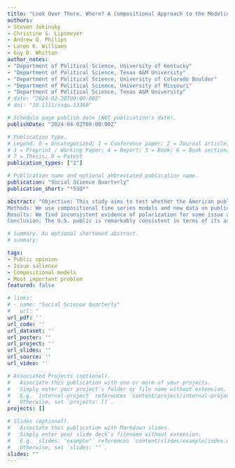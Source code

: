 ```yaml
---
title: "Look Over There. Where? A Compositional Approach to the Modeling of Public Opinion on the Most Important Problem"
authors:
- Steven Jokinsky
- Christine S. Lipsmeyer
- Andrew Q. Philips
- Laron K. Williams
- Guy D. Whitten
author_notes:
- "Department of Political Science, University of Kentucky"
- "Department of Political Science, Texas A&M University"
- "Department of Political Science, University of Colorado Boulder"
- "Department of Political Science, University of Missouri"
- "Department of Political Science, Texas A&M University"
# date: "2024-02-20T00:00:00Z"
# doi: "10.1111/ssqu.13360"

# Schedule page publish date (NOT publication's date).
publishDate: "2024-04-02T00:00:00Z"

# Publication type.
# Legend: 0 = Uncategorized; 1 = Conference paper; 2 = Journal article;
# 3 = Preprint / Working Paper; 4 = Report; 5 = Book; 6 = Book section;
# 7 = Thesis; 8 = Patent
publication_types: ["2"]

# Publication name and optional abbreviated publication name.
publication: "Social Science Quarterly"
publication_short: "*SSQ*"

abstract: "Objective: This study aims to test whether the American public is polarized and/or parallel in its assessments of the most important problem.
Methods: We use compositional time series models and new data on public opinion to test for differences between subgroups.
Results: We find inconsistent evidence of polarization for some issue areas but not others and remarkably robust evidence of parallel reactions across subgroups to economic and international shocks.
Conclusion: The U.S. public is remarkably consistent in terms of its assessments of the most important problem and in how subgroups shift their perceptions of issue importance in reaction to changing circumstances."

# Summary. An optional shortened abstract.
# summary:

tags:
- Public opinion
- Issue salience
- Compositional models
- Most important problem
featured: false

# links:
# - name: "Social Science Quarterly"
#   url: "
url_pdf: ''
url_code: ''
url_dataset: ''
url_poster: ''
url_project: ''
url_slides: ''
url_source: ''
url_video: ''

# Associated Projects (optional).
#   Associate this publication with one or more of your projects.
#   Simply enter your project's folder or file name without extension.
#   E.g. `internal-project` references `content/project/internal-project/index.md`.
#   Otherwise, set `projects: []`.
projects: []

# Slides (optional).
#   Associate this publication with Markdown slides.
#   Simply enter your slide deck's filename without extension.
#   E.g. `slides: "example"` references `content/slides/example/index.md`.
#   Otherwise, set `slides: ""`.
slides: ""
---
```

